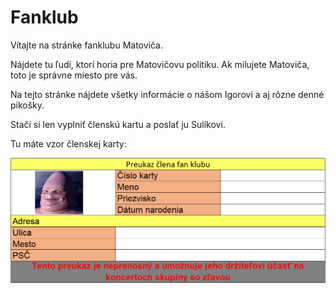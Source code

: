 # Fanklub


Vítajte na stránke fanklubu Matoviča. 

Nájdete tu ľudí, ktorí horia pre Matovičovu politiku. Ak milujete Matoviča, toto je správne miesto pre vás.

Na tejto stránke nájdete všetky informácie o nášom Igorovi a aj rôzne denné pikošky.

Stačí si len vyplniť členskú kartu a poslať ju Sulíkovi.


Tu máte vzor členskej karty:

![](preukaz%20clena.png)


 
 
 
